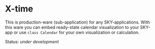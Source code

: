 
# X-time

This is production-ware (sub-application) for any SKY-applications.
With this ware you can embed ready-state calendar visualization to your SKY-app
or use `class Calendar` for your own visualization or calculation.

Status: _under development_


